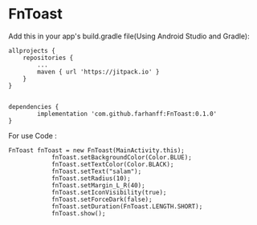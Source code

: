 <h1>FnToast</h1>

Add this in your app's build.gradle file(Using Android Studio and Gradle):

    allprojects {
		repositories {
			...
			maven { url 'https://jitpack.io' }
		}
	}
  

    dependencies {
	        implementation 'com.github.farhanff:FnToast:0.1.0'
	}

For use Code :

```
FnToast fnToast = new FnToast(MainActivity.this);
            fnToast.setBackgroundColor(Color.BLUE);
            fnToast.setTextColor(Color.BLACK);
            fnToast.setText("salam");
            fnToast.setRadius(10);
            fnToast.setMargin_L_R(40);
            fnToast.setIconVisibility(true);
            fnToast.setForceDark(false);
            fnToast.setDuration(FnToast.LENGTH.SHORT);
            fnToast.show();

```
